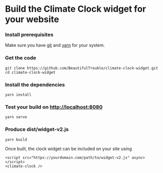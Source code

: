 # Build the Climate Clock widget for your website

### Install prerequisites

Make sure you have [git](https://git-scm.com/downloads) and [yarn](https://yarnpkg.com/en/docs/install) for your system.

### Get the code

```
git clone https://github.com/BeautifulTrouble/climate-clock-widget.git
cd climate-clock-widget
```

### Install the dependencies

```
yarn install
```

### Test your build on <http://localhost:8080>

```
yarn serve
```

### Produce dist/widget-v2.js

```
yarn build
```

Once built, the clock widget can be included on your site using

```  
<script src="https://yourdomain.com/path/to/widget-v2.js" async></script>
<climate-clock />
```  
